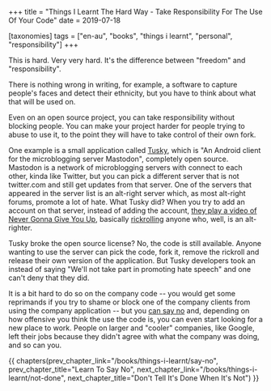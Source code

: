 +++
title = "Things I Learnt The Hard Way - Take Responsibility For The Use Of Your Code"
date = 2019-07-18

[taxonomies]
tags = ["en-au", "books", "things i learnt", "personal", "responsibility"]
+++

This is hard. Very very hard. It's the difference between "freedom" and
"responsibility".

<!-- more -->

There is nothing wrong in writing, for example, a software to capture people's
faces and detect their ethnicity, but you have to think about what that will
be used on.

Even on an open source project, you can take responsibility without blocking
people. You can make your project harder for people trying to abuse to use it,
to the point they will have to take control of their own fork.

One example is a small application called [Tusky](https://tusky.app/), which
is "An Android client for the microblogging server Mastodon", completely open
source. Mastodon is a network of microblogging servers with connect to each
other, kinda like Twitter, but you can pick a different server that is not
twitter.com and still get updates from that server. One of the servers that
appeared in the server list is an alt-right server which, as most alt-right
forums, promote a lot of hate. What Tusky did? When you try to add an account
on that server, instead of adding the account, [they play a video of Never
Gonna Give You Up](https://github.com/tuskyapp/Tusky/pull/1303), basically
[rickrolling](https://en.wikipedia.org/wiki/Rickrolling) anyone who, well, is
an alt-righter.

Tusky broke the open source license? No, the code is still available. Anyone
wanting to use the server can pick the code, fork it, remove the rickroll and
release their own version of the application. But Tusky developers took an
instead of saying "We'll not take part in promoting hate speech" and one can't
deny that they did.

It is a bit hard to do so on the company code -- you would get some reprimands
if you try to shame or block one of the company clients from using the company
application -- but you [can say no](/books/things-i-learnt/say-no) and,
depending on how offensive you think the use the code is, you can even start
looking for a new place to work. People on larger and "cooler" companies, like
Google, left their jobs because they didn't agree with what the company was
doing, and so can you.

{{ chapters(prev_chapter_link="/books/things-i-learnt/say-no", prev_chapter_title="Learn To Say No", next_chapter_link="/books/things-i-learnt/not-done", next_chapter_title="Don't Tell It's Done When It's Not") }}
